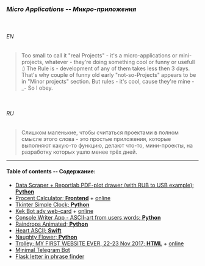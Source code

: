 ### _Micro Applications_ -- _Микро-приложения_


<br>


###### *EN*


> Too small to call it "real Projects" - it's a micro-applications or mini-projects, whatever - they're doing something cool or funny or usefull :) The Rule is - development of any of them takes less then 3 days. That's why couple of funny old early "not-so-Projects" appears to be in "Minor projects" section. But rules - it's cool, cause they're mine -_- So I obey.


<br>


###### *RU*

> Слишком маленькие, чтобы считаться проектами в полном смысле этого слова - это простые приложения, которые выполняют какую-то функцию, делают что-то, мини-проекты, на разработку которых ушло менее трёх дней.

___


#### Table of contents -- Содержание:

+ [Data Scraper + Reportlab PDF-plot drawer (with RUB to USB example); __Python__](pdf_plot/ "2019")
+ [Procent Calculator; __Frontend__](proc_calc/ "2019") + [online](https://ripssr.github.io/proc_calc/)
+ [Tkinter Simple Clock; __Python__](my_clock.py "2019")
+ [Kek Bot adv web-card](kek_adv/ "2020") + [online](https://fun42.github.io/dick-of-jesus/)
+ [Console Writer App - ASCII-art from users words; __Python__](console_writer.py "2019")
+ [Raindrops Animated; __Python__](raindrops/ "2018")
+ [Heart ASCII; __Swift__](app_heart/ "2019")
+ [Naughty Flower; __Python__](flower.py "2019")
+ [Trolley; MY FIRST WEBSITE EVER, 22-23 Nov 2017; __HTML__](trolley/ "2017") + [online](https://ripssr.github.io/trolley/)
+ [Minimal Telegram Bot](kek.py "2020")
+ [Flask letter in phrase finder](web_app_vsearch/ "2020")


